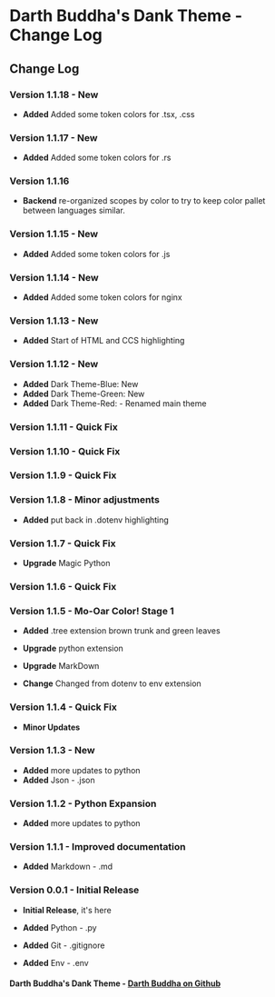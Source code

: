 # Darth Buddha's Dank Theme - Change Log

## Change Log

### **Version 1.1.18** - **New**

- **Added** Added some token colors for .tsx, .css

### **Version 1.1.17** - **New**

- **Added** Added some token colors for .rs

### **Version 1.1.16**

- **Backend** re-organized scopes by color to try to keep color pallet between languages similar.

### **Version 1.1.15** - **New**

- **Added** Added some token colors for .js

### **Version 1.1.14** - **New**

- **Added** Added some token colors for nginx

### **Version 1.1.13** - **New**

- **Added** Start of HTML and CCS highlighting

### **Version 1.1.12** - **New**

- **Added** Dark Theme-Blue: New
- **Added** Dark Theme-Green: New
- **Added** Dark Theme-Red: - Renamed main theme

### **Version 1.1.11** - **Quick Fix**

### **Version 1.1.10** - **Quick Fix**

### **Version 1.1.9** - **Quick Fix**

### **Version 1.1.8** - **Minor adjustments**

- **Added** put back in .dotenv highlighting

### **Version 1.1.7** - **Quick Fix**

- **Upgrade** Magic Python

### **Version 1.1.6** - **Quick Fix**

### **Version 1.1.5** - **Mo-Oar Color! Stage 1**

- **Added** .tree extension brown trunk and green leaves

- **Upgrade** python extension
- **Upgrade** MarkDown

- **Change** Changed from dotenv to env extension

### **Version 1.1.4** - **Quick Fix**

- **Minor Updates**

### **Version 1.1.3** - **New**

- **Added** more updates to python
- **Added** Json - .json

### **Version 1.1.2** - **Python Expansion**

- **Added** more updates to python

### **Version 1.1.1** - **Improved documentation**

- **Added** Markdown - .md

### **Version 0.0.1** - **Initial Release**

- **Initial Release**, it's here

- **Added** Python - .py
- **Added** Git - .gitignore
- **Added** Env - .env

#### Darth Buddha's Dank Theme - [Darth Buddha on Github](https://github.com/DarthBuddha)
